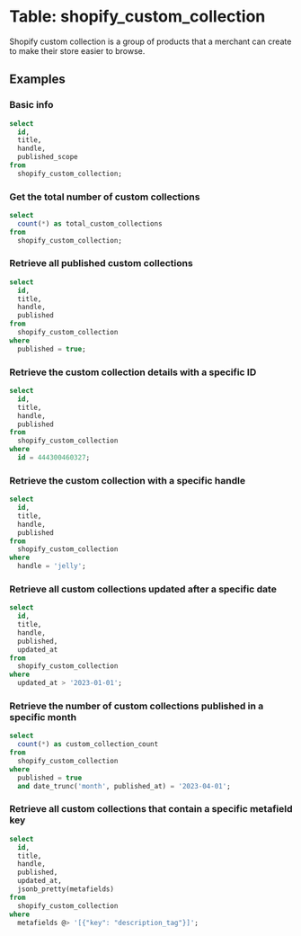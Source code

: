 # Table: shopify_custom_collection

Shopify custom collection is a group of products that a merchant can create to make their store easier to browse.

## Examples

### Basic info

```sql
select
  id,
  title,
  handle,
  published_scope
from
  shopify_custom_collection;
```

### Get the total number of custom collections

```sql
select
  count(*) as total_custom_collections
from
  shopify_custom_collection;
```

### Retrieve all published custom collections

```sql
select
  id,
  title,
  handle,
  published
from
  shopify_custom_collection
where
  published = true;
```

### Retrieve the custom collection details with a specific ID

```sql
select
  id,
  title,
  handle,
  published
from
  shopify_custom_collection
where
  id = 444300460327;
```

### Retrieve the custom collection with a specific handle

```sql
select
  id,
  title,
  handle,
  published
from
  shopify_custom_collection
where
  handle = 'jelly';
```

### Retrieve all custom collections updated after a specific date

```sql
select
  id,
  title,
  handle,
  published,
  updated_at
from
  shopify_custom_collection
where
  updated_at > '2023-01-01';
```

### Retrieve the number of custom collections published in a specific month

```sql
select
  count(*) as custom_collection_count
from
  shopify_custom_collection
where
  published = true
  and date_trunc('month', published_at) = '2023-04-01';
```

### Retrieve all custom collections that contain a specific metafield key

```sql
select
  id,
  title,
  handle,
  published,
  updated_at,
  jsonb_pretty(metafields)
from
  shopify_custom_collection
where
  metafields @> '[{"key": "description_tag"}]';
```

